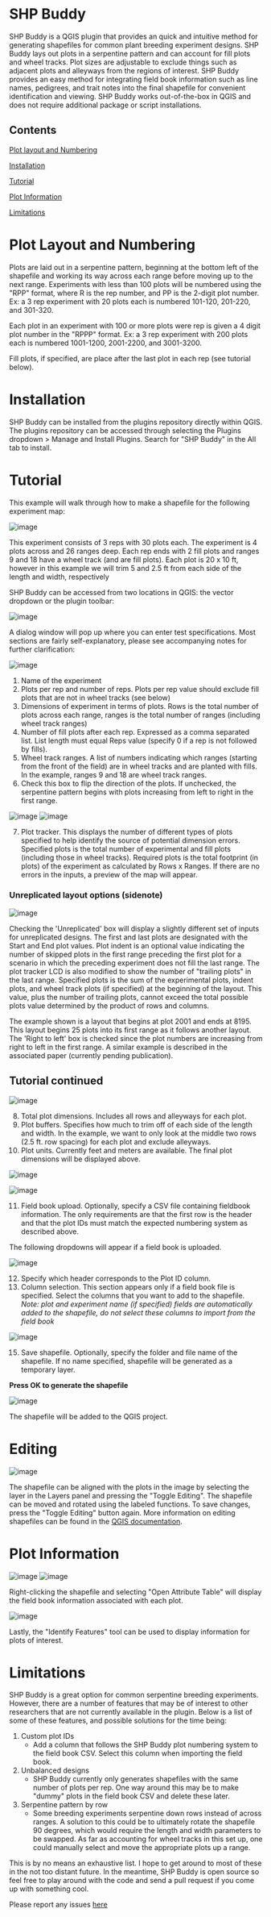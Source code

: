 # SHP Buddy
SHP Buddy is a QGIS plugin that provides an quick and intuitive method for generating shapefiles for common plant breeding experiment designs. SHP Buddy lays out plots in a serpentine pattern and can account for fill plots and wheel tracks. Plot sizes are adjustable to exclude things such as adjacent plots and alleyways from the regions of interest. SHP Buddy provides an easy method for integrating field book information such as line names, pedigrees, and trait notes into the final shapefile for convenient identification and viewing. SHP Buddy works out-of-the-box in QGIS and does not require additional package or script installations. 

## Contents
[Plot layout and Numbering](https://github.com/nburner96/shp_buddy?tab=readme-ov-file#plot-layout-and-numbering)

[Installation](https://github.com/nburner96/shp_buddy?tab=readme-ov-file#installation)

[Tutorial](https://github.com/nburner96/shp_buddy/blob/main/README.md#tutorial)

[Plot Information](https://github.com/nburner96/shp_buddy?tab=readme-ov-file#plot-information)

[Limitations](https://github.com/nburner96/shp_buddy/blob/main/README.md#limitations)

# Plot Layout and Numbering
Plots are laid out in a serpentine pattern, beginning at the bottom left of the shapefile and working its way across each range before moving up to the next range. Experiments with less than 100 plots will be numbered using the "RPP" format, where R is the rep number, and PP is the 2-digit plot number. Ex: a 3 rep experiment with 20 plots each is numbered 101-120, 201-220, and 301-320. 

Each plot in an experiment with 100 or more plots were rep is given a 4 digit plot number in the "RPPP" format. Ex: a 3 rep experiment with 200 plots each is numbered 1001-1200, 2001-2200, and 3001-3200.

Fill plots, if specified, are place after the last plot in each rep (see tutorial below).

# Installation
SHP Buddy can be installed from the plugins repository directly within QGIS. The plugins repository can be accessed through selecting the Plugins dropdown > Manage and Install Plugins. Search for "SHP Buddy" in the All tab to install.

# Tutorial
This example will walk through how to make a shapefile for the following experiment map:

![image](https://github.com/user-attachments/assets/1478a0df-118d-4df4-8e12-af6198452a73)

This experiment consists of 3 reps with 30 plots each. The experiment is 4 plots across and 26 ranges deep. Each rep ends with 2 fill plots and ranges 9 and 18 have a wheel track (and are fill plots). Each plot is 20 x 10 ft, however in this example we will trim 5 and 2.5 ft from each side of the length and width, respectively

SHP Buddy can be accessed from two locations in QGIS: the vector dropdown or the plugin toolbar:

![image](https://github.com/user-attachments/assets/414f63a4-5b6a-4c9c-9506-c162bc813753)

A dialog window will pop up where you can enter test specifications. Most sections are fairly self-explanatory, please see accompanying notes for further clarification:

![image](https://github.com/user-attachments/assets/2f2a57cc-623e-4fe8-85dc-851716bd0fdc)

1. Name of the experiment
2. Plots per rep and number of reps. Plots per rep value should exclude fill plots that are not in wheel tracks (see below)
3. Dimensions of experiment in terms of plots. Rows is the total number of plots across each range, ranges is the total number of ranges (including wheel track ranges)
4. Number of fill plots after each rep. Expressed as a comma separated list. List length must equal Reps value (specify 0 if a rep is not followed by fills).
5. Wheel track ranges. A list of numbers indicating which ranges (starting from the front of the field) are in wheel tracks and are planted with fills. In the example, ranges 9 and 18 are wheel track ranges.
6. Check this box to flip the direction of the plots. If unchecked, the serpentine pattern begins with plots increasing from left to right in the first range.

![image](https://github.com/user-attachments/assets/0b7accd5-e4d5-4057-a331-9110f373b6b4)
![image](https://github.com/user-attachments/assets/d3c399b4-6ff9-4697-8acb-4f5806af0478)

7. Plot tracker. This displays the number of different types of plots specified to help identify the source of potential dimension errors. Specified plots is the total number of experimental and fill plots (including those in wheel tracks). Required plots is the total footprint (in plots) of the experiment as calculated by Rows x Ranges. If there are no errors in the inputs, a preview of the map will appear.

### Unreplicated layout options (sidenote)

![image](https://github.com/user-attachments/assets/e5ce229e-1b4d-480f-adbd-5bdae16fa3c0)

Checking the 'Unreplicated' box will display a slightly different set of inputs for unreplicated designs. The first and last plots are designated with the Start and End plot values. Plot indent is an optional value indicating the number of skipped plots in the first range preceding the first plot for a scenario in which the preceding experiment does not fill the last range. The plot tracker LCD is also modified to show the number of "trailing plots" in the last range. Specified plots is the sum of the experimental plots, indent plots, and wheel track plots (if specified) at the beginning of the layout. This value, plus the number of trailing plots, cannot exceed the total possible plots value determined by the product of rows and columns.

The example shown is a layout that begins at plot 2001 and ends at 8195. This layout begins 25 plots into its first range as it follows another layout. The 'Right to left' box is checked since the plot numbers are increasing from right to left in the first range. A similar example is described in the associated paper (currently pending publication).  

## Tutorial continued

![image](https://github.com/user-attachments/assets/249af6c4-f6e4-4471-b7d5-1c85fb41608b)

8. Total plot dimensions. Includes all rows and alleyways for each plot.
9. Plot buffers. Specifies how much to trim off of each side of the length and width. In the example, we want to only look at the middle two rows (2.5 ft. row spacing) for each plot and exclude alleyways.
10. Plot units. Currently feet and meters are available. The final plot dimensions will be displayed above.

![image](https://github.com/user-attachments/assets/c9295e4b-4292-4f11-b8a8-61d5f021ff37)

![image](https://github.com/user-attachments/assets/edf76165-1360-4ff0-a899-d3869d1ca884)

11. Field book upload. Optionally, specify a CSV file containing fieldbook information. The only requirements are that the first row is the header and that the plot IDs must match the expected numbering system as described above.

The following dropdowns will appear if a field book is uploaded.

![image](https://github.com/user-attachments/assets/12f96052-17a3-4030-a746-dfd6d0f9d7fb)

12. Specify which header corresponds to the Plot ID column.
13. Column selection. This section appears only if a field book file is specified. Select the columns that you want to add to the shapefile. *Note: plot and experiment name (if specified) fields are automatically added to the shapefile, do not select these columns to import from the field book*
    
![image](https://github.com/user-attachments/assets/a15e1556-99d4-4bca-8f0d-bc42c1329f3e)

15. Save shapefile. Optionally, specify the folder and file name of the shapefile. If no name specified, shapefile will be generated as a temporary layer.

**Press OK to generate the shapefile**

![image](https://github.com/user-attachments/assets/f635f89e-77df-4722-9334-2af86867bed7)

The shapefile will be added to the QGIS project.

# Editing

![image](https://github.com/user-attachments/assets/b679ac1b-7afc-4406-bce0-fc59b6bb49d0)

The shapefile can be aligned with the plots in the image by selecting the layer in the Layers panel and pressing the "Toggle Editing". The shapefile can be moved and rotated using the labeled functions. To save changes, press the "Toggle Editing" button again. More information on editing shapefiles can be found in the [QGIS documentation](https://docs.qgis.org/3.34/en/docs/user_manual/working_with_vector/editing_geometry_attributes.html).

# Plot Information

![image](https://github.com/user-attachments/assets/d0e8b081-1a82-4ab0-ad6b-9888278c00bc)
![image](https://github.com/user-attachments/assets/3f75ebc3-120a-4790-bc9d-e0c312603d06)

Right-clicking the shapefile and selecting "Open Attribute Table" will display the field book information associated with each plot.

![image](https://github.com/user-attachments/assets/f2c4cde8-98ce-43a3-8339-6f623e3c78ff)

Lastly, the "Identify Features" tool can be used to display information for plots of interest.

# Limitations
SHP Buddy is a great option for common serpentine breeding experiments. However, there are a number of features that may be of interest to other researchers that are not currently available in the plugin. Below is a list of some of these features, and possible solutions for the time being:
1. Custom plot IDs
   * Add a column that follows the SHP Buddy plot numbering system to the field book CSV. Select this column when importing the field book.
2. Unbalanced designs
   * SHP Buddy currently only generates shapefiles with the same number of plots per rep. One way around this may be to make "dummy" plots in the field book CSV and delete these later.
3. Serpentine pattern by row
   * Some breeding experiments serpentine down rows instead of across ranges. A solution to this could be to ultimately rotate the shapefile 90 degrees, which would require the length and width parameters to be swapped. As far as accounting for wheel tracks in this set up, one could manually select and move the appropriate plots up a range. 

This is by no means an exhaustive list. I hope to get around to most of these in the not too distant future. In the meantime, SHP Buddy is open source so feel free to play around with the code and send a pull request if you come up with something cool.

Please report any issues [here](https://github.com/nburner96/shp_buddy/issues)


